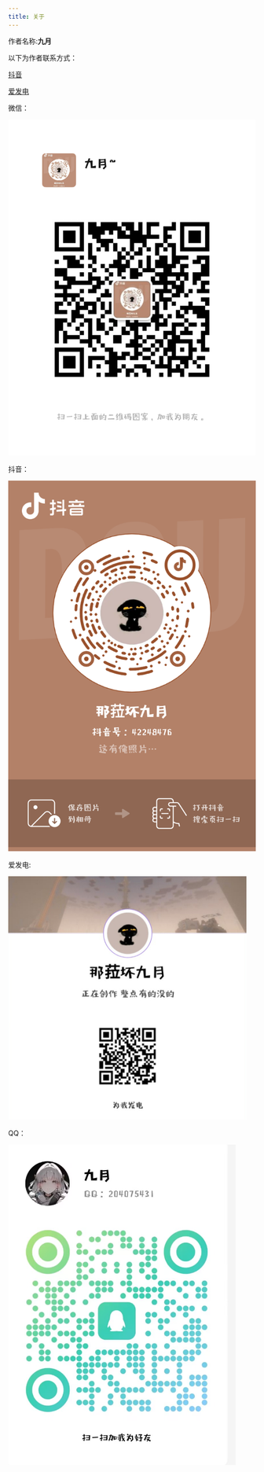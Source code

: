 ```yaml
---
title: 关于
---
```


作者名称:**九月**
 

以下为作者联系方式：


[抖音](https://www.douyin.com/user/self?from_tab_name=main)

[爱发电](https://afdian.com/a/jy9527)



微信：

![微信二维码](/images/2.png)

抖音：

![抖音二维码](/images/1.png)

爱发电:

![爱发电二维码](/images/3.png)

QQ：

![QQ二维码](/images/4.png)

